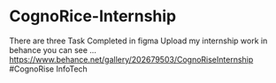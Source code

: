 # CognoRice-Internship
There are three Task Completed in figma 
Upload my internship work in behance you can see ...
https://www.behance.net/gallery/202679503/CognoRiseInternship
#CognoRise InfoTech

